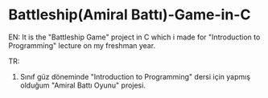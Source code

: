 # Battleship(Amiral Battı)-Game-in-C
EN:
It is the "Battleship Game" project in C which i made for "Introduction to Programming" lecture on my freshman year.

TR:
1. Sınıf güz döneminde "Introduction to Programming" dersi için yapmış olduğum "Amiral Battı Oyunu" projesi.
